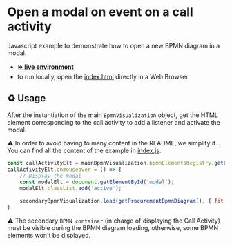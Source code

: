 # Open a modal on event on a call activity

Javascript example to demonstrate how to open a new BPMN diagram in a modal.
- [__⏩ live environment__](https://cdn.statically.io/gh/process-analytics/bpmn-visualization-examples/master/examples/custom-behavior/call-activity-with-modal-on-mouse-over/index.html)
- to run locally, open the [index.html](index.html) directly in a Web Browser

## ♻️ Usage

After the instantiation of the main `BpmnVisualization` object, get the HTML element corresponding to the call activity to add a listener and activate the modal.

⚠️  In order to avoid having to many content in the README, we simplify it. You can find all the content of the example in [index.js](index.js).
```javascript
const callActivityElt = mainBpmnVisualization.bpmnElementsRegistry.getElementsByIds(['call_activity'])[0].htmlElement;
callActivityElt.onmouseover = () => {
    // Display the modal
    const modalElt = document.getElementById('modal');
    modalElt.classList.add('active');

    secondaryBpmnVisualization.load(getProcurementBpmnDiagram(), { fit: {type: 'Center'} });
}
```

⚠️ The secondary `BPMN container` (in charge of displaying the Call Activity) must be visible during the BPMN diagram loading, otherwise, some BPMN elements won't be displayed.
